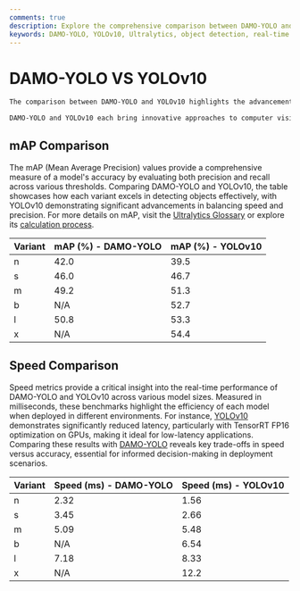 ```yaml
---
comments: true
description: Explore the comprehensive comparison between DAMO-YOLO and YOLOv10, highlighting their performance in object detection, real-time AI applications, and edge AI deployment. Discover how each model excels in computer vision tasks with insights into accuracy, speed, and efficiency.
keywords: DAMO-YOLO, YOLOv10, Ultralytics, object detection, real-time AI, edge AI, computer vision, AI benchmarks, model performance comparison
---
```


# DAMO-YOLO VS YOLOv10

```markdown
The comparison between DAMO-YOLO and YOLOv10 highlights the advancements in real-time object detection, offering insights into the performance, speed, and accuracy of these cutting-edge models. This page provides a detailed analysis to help users understand their unique capabilities and make informed decisions for their specific use cases. 

DAMO-YOLO and YOLOv10 each bring innovative approaches to computer vision, with DAMO-YOLO excelling in lightweight deployments and YOLOv10 showcasing superior accuracy-latency trade-offs. By exploring these models, users can gain a deeper understanding of how modern architectures are pushing the boundaries of AI technology. 
```




## mAP Comparison

The mAP (Mean Average Precision) values provide a comprehensive measure of a model's accuracy by evaluating both precision and recall across various thresholds. Comparing DAMO-YOLO and YOLOv10, the table showcases how each variant excels in detecting objects effectively, with YOLOv10 demonstrating significant advancements in balancing speed and precision. For more details on mAP, visit the [Ultralytics Glossary](https://www.ultralytics.com/glossary/mean-average-precision-map) or explore its [calculation process](https://docs.ultralytics.com/guides/yolo-performance-metrics/).


| Variant | mAP (%) - DAMO-YOLO | mAP (%) - YOLOv10 |
|---------|--------------------|--------------------|
| n | 42.0 | 39.5 |
| s | 46.0 | 46.7 |
| m | 49.2 | 51.3 |
| b | N/A | 52.7 |
| l | 50.8 | 53.3 |
| x | N/A | 54.4 |



## Speed Comparison

Speed metrics provide a critical insight into the real-time performance of DAMO-YOLO and YOLOv10 across various model sizes. Measured in milliseconds, these benchmarks highlight the efficiency of each model when deployed in different environments. For instance, [YOLOv10](https://docs.ultralytics.com/models/yolov10/) demonstrates significantly reduced latency, particularly with TensorRT FP16 optimization on GPUs, making it ideal for low-latency applications. Comparing these results with [DAMO-YOLO](https://www.ultralytics.com/blog/the-cutting-edge-world-of-ai-security-cameras) reveals key trade-offs in speed versus accuracy, essential for informed decision-making in deployment scenarios.


| Variant | Speed (ms) - DAMO-YOLO | Speed (ms) - YOLOv10 |
|---------|-----------------------|-----------------------|
| n | 2.32 | 1.56 |
| s | 3.45 | 2.66 |
| m | 5.09 | 5.48 |
| b | N/A | 6.54 |
| l | 7.18 | 8.33 |
| x | N/A | 12.2 |